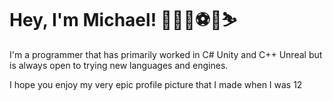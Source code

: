 # Hey, I'm Michael! :wales::weight_lifting_man::soccer::fishing_pole_and_fish::skier:

I'm a programmer that has primarily worked in C# Unity and C++ Unreal but is always open to trying new languages and engines.

I hope you enjoy my very epic profile picture that I made when I was 12

